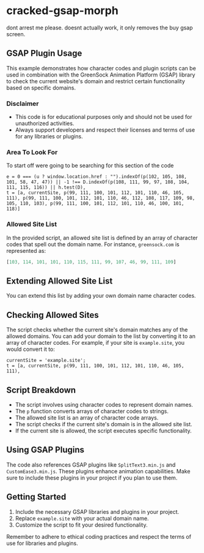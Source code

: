 # cracked-gsap-morph
dont arrest me please. doesnt actually work, it only removes the buy gsap screen.

## GSAP Plugin Usage

This example demonstrates how character codes and plugin scripts can be used in combination with the GreenSock Animation Platform (GSAP) library to check the current website's domain and restrict certain functionality based on specific domains.

### Disclaimer

- This code is for educational purposes only and should not be used for unauthorized activities.
- Always support developers and respect their licenses and terms of use for any libraries or plugins.

### Area To Look For

To start off were going to be searching for this section of the code

```
e = 0 === (u ? window.location.href : "").indexOf(p(102, 105, 108, 101, 58, 47, 47)) || -1 !== D.indexOf(p(108, 111, 99, 97, 108, 104, 111, 115, 116)) || h.test(D),
t = [a, currentSite, p(99, 111, 100, 101, 112, 101, 110, 46, 105, 111), p(99, 111, 100, 101, 112, 101, 110, 46, 112, 108, 117, 109, 98, 105, 110, 103), p(99, 111, 100, 101, 112, 101, 110, 46, 100, 101, 118)]
```

### Allowed Site List

In the provided script, an allowed site list is defined by an array of character codes that spell out the domain name. For instance, `greensock.com` is represented as:

```javascript
[103, 114, 101, 101, 110, 115, 111, 99, 107, 46, 99, 111, 109]
```

## Extending Allowed Site List

You can extend this list by adding your own domain name character codes.

## Checking Allowed Sites

The script checks whether the current site's domain matches any of the allowed domains. You can add your domain to the list by converting it to an array of character codes. For example, if your site is `example.site`, you would convert it to:


```
currentSite = 'example.site';
t = [a, currentSite, p(99, 111, 100, 101, 112, 101, 110, 46, 105, 111),
```


## Script Breakdown

- The script involves using character codes to represent domain names.
- The `p` function converts arrays of character codes to strings.
- The allowed site list is an array of character code arrays.
- The script checks if the current site's domain is in the allowed site list.
- If the current site is allowed, the script executes specific functionality.

## Using GSAP Plugins

The code also references GSAP plugins like `SplitText3.min.js` and `CustomEase3.min.js`. These plugins enhance animation capabilities. Make sure to include these plugins in your project if you plan to use them.

## Getting Started

1. Include the necessary GSAP libraries and plugins in your project.
2. Replace `example.site` with your actual domain name.
3. Customize the script to fit your desired functionality.

Remember to adhere to ethical coding practices and respect the terms of use for libraries and plugins.
